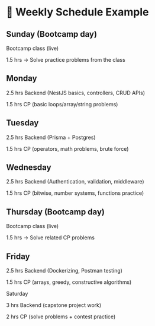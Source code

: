 # 📅 Weekly Schedule Example

## Sunday (Bootcamp day)

Bootcamp class (live)

1.5 hrs → Solve practice problems from the class

## Monday

2.5 hrs Backend (NestJS basics, controllers, CRUD APIs)

1.5 hrs CP (basic loops/array/string problems)

## Tuesday

2.5 hrs Backend (Prisma + Postgres)

1.5 hrs CP (operators, math problems, brute force)

## Wednesday

2.5 hrs Backend (Authentication, validation, middleware)

1.5 hrs CP (bitwise, number systems, functions practice)

## Thursday (Bootcamp day)

Bootcamp class (live)

1.5 hrs → Solve related CP problems

## Friday

2.5 hrs Backend (Dockerizing, Postman testing)

1.5 hrs CP (arrays, greedy, constructive algorithms)

Saturday

3 hrs Backend (capstone project work)

2 hrs CP (solve problems + contest practice)
